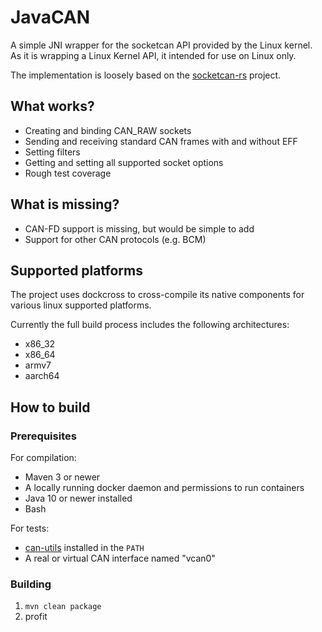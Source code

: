 # JavaCAN

A simple JNI wrapper for the socketcan API provided by the Linux kernel. As it is wrapping a Linux Kernel API, it intended for use on Linux only.

The implementation is loosely based on the [socketcan-rs](https://github.com/mbr/socketcan-rs) project.

## What works?

* Creating and binding CAN_RAW sockets
* Sending and receiving standard CAN frames with and without EFF
* Setting filters
* Getting and setting all supported socket options
* Rough test coverage

## What is missing?

* CAN-FD support is missing, but would be simple to add
* Support for other CAN protocols (e.g. BCM)

## Supported platforms

The project uses dockcross to cross-compile its native components for various linux supported platforms.

Currently the full build process includes the following architectures:

* x86_32
* x86_64
* armv7
* aarch64

## How to build

### Prerequisites

For compilation:

* Maven 3 or newer
* A locally running docker daemon and permissions to run containers
* Java 10 or newer installed
* Bash

For tests:

* [can-utils](https://github.com/linux-can/can-utils) installed in the `PATH`
* A real or virtual CAN interface named "vcan0"

### Building

1. `mvn clean package`
2. profit
